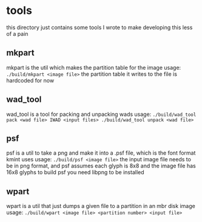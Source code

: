 # tools
this directory just contains some tools I wrote to make developing this less of a pain

## mkpart
mkpart is the util which makes the partition table for the image
usage: `
./build/mkpart <image file>
`
the partition table it writes to the file is hardcoded for now

## wad_tool
wad_tool is a tool for packing and unpacking wads
usage: `
./build/wad_tool pack <wad file> IWAD <input files>
./build/wad_tool unpack <wad file>
`

## psf
psf is a util to take a png and make it into a .psf file, which is the font format kmint uses
usage: `
./build/psf <image file>
`
the input image file needs to be in png format, and psf assumes each glyph is 8x8 and the image file has 16x8 glyphs
to build psf you need libpng to be installed

## wpart
wpart is a util that just dumps a given file to a partition in an mbr disk image
usage: `
./build/wpart <image file> <partition number> <input file>
`
